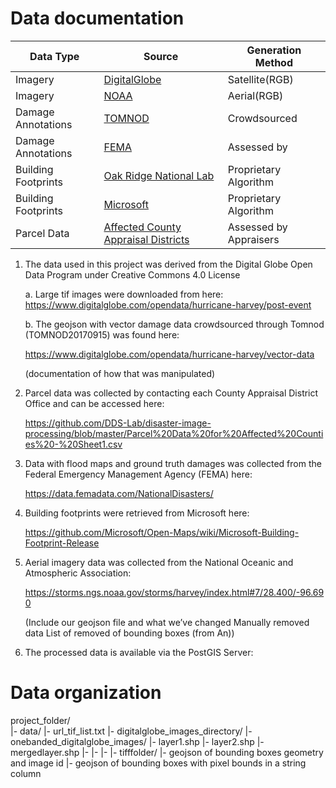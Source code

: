 # Data documentation

| Data Type           | Source                     | Generation Method               |
| ------------------- | -----------------------    | --------------    |
| Imagery             | [DigitalGlobe](https://www.digitalglobe.com/opendata/hurricane-harvey/post-event)               | Satellite(RGB)    | 
| Imagery             | [NOAA](https://storms.ngs.noaa.gov/storms/harvey/index.html#7/28.400/-96.690)                       | Aerial(RGB)    | 
| Damage Annotations  | [TOMNOD](https://www.digitalglobe.com/opendata/hurricane-harvey/vector-data)                     | Crowdsourced   |
| Damage Annotations  | [FEMA](https://data.femadata.com/NationalDisasters/)                       | Assessed by              |
| Building Footprints | [Oak Ridge National Lab](https://data.femadata.com/NationalDisasters/)     | Proprietary Algorithm |
| Building Footprints | [Microsoft](https://github.com/Microsoft/Open-Maps/wiki/Microsoft-Building-Footprint-Release)                  | Proprietary Algorithm |
| Parcel Data         | [Affected County Appraisal Districts](https://github.com/DDS-Lab/disaster-image-processing/blob/master/Parcel%20Data%20for%20Affected%20Counties%20-%20Sheet1.csv) | Assessed by Appraisers       |

1. The data used in this project was derived from the Digital Globe Open Data Program under Creative Commons 4.0 License

    a. Large tif images were downloaded from here:  https://www.digitalglobe.com/opendata/hurricane-harvey/post-event

    b. The geojson with vector damage data crowdsourced through Tomnod (TOMNOD20170915) was found here: 

      https://www.digitalglobe.com/opendata/hurricane-harvey/vector-data

      (documentation of how that was manipulated)

2. Parcel data was collected by contacting each County Appraisal District Office and can be accessed here: 

      https://github.com/DDS-Lab/disaster-image-processing/blob/master/Parcel%20Data%20for%20Affected%20Counties%20-%20Sheet1.csv

3. Data with flood maps and ground truth damages was collected from the Federal Emergency Management Agency (FEMA) here:  

      https://data.femadata.com/NationalDisasters/

4. Building footprints were retrieved from Microsoft here:  

      https://github.com/Microsoft/Open-Maps/wiki/Microsoft-Building-Footprint-Release

5. Aerial imagery data was collected from the National Oceanic and Atmospheric Association:  

      https://storms.ngs.noaa.gov/storms/harvey/index.html#7/28.400/-96.690

      (Include our geojson file and what we’ve changed
        Manually removed data
        List of removed of bounding boxes (from An))

6. The processed data is available via the PostGIS Server:  

# Data organization

project_folder/    
      |- data/
         |- url_tif_list.txt
         |- digitalglobe_images_directory/
         |- onebanded_digitalglobe_images/
         |- layer1.shp
         |- layer2.shp
         |- mergedlayer.shp
         |-
         |-
         |-
         |- tifffolder/
         |- geojson of bounding boxes geometry and image id
         |- geojson of bounding boxes with pixel bounds in a string column
